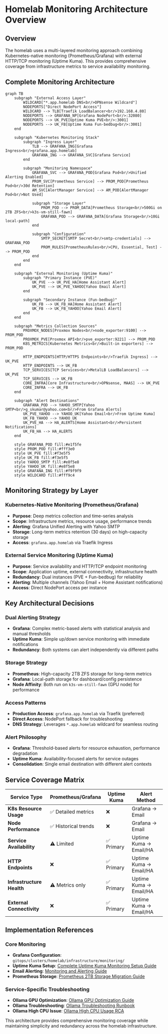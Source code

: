 # Homelab Monitoring Architecture Overview

## Overview

The homelab uses a multi-layered monitoring approach combining Kubernetes-native monitoring (Prometheus/Grafana) with external HTTP/TCP monitoring (Uptime Kuma). This provides comprehensive coverage from infrastructure metrics to service availability monitoring.

## Complete Monitoring Architecture

```mermaid
graph TB
    subgraph "External Access Layer"
        WILDCARD["*.app.homelab DNS<br/>OPNsense Wildcard"] 
        NODEPORTS["Direct NodePort Access"]
        WILDCARD --> TLB[Traefik LoadBalancer<br/>192.168.4.80]
        NODEPORTS --> GRAFANA_NP[Grafana NodePort<br/>:32080]
        NODEPORTS --> UK_PVE[Uptime Kuma PVE<br/>:3001]
        NODEPORTS --> UK_FB[Uptime Kuma Fun-bedbug<br/>:3001]
    end
    
    subgraph "Kubernetes Monitoring Stack"
        subgraph "Ingress Layer"
            TLB --> GRAFANA_ING[Grafana Ingress<br/>grafana.app.homelab]
            GRAFANA_ING --> GRAFANA_SVC[Grafana Service]
        end
        
        subgraph "Monitoring Namespace"
            GRAFANA_SVC --> GRAFANA_POD[Grafana Pod<br/>Unified Alerting Enabled]
            PROM_SVC[Prometheus Service] --> PROM_POD[Prometheus Pod<br/>30d Retention]
            AM_SVC[AlertManager Service] --> AM_POD[AlertManager Pod<br/>Not Used]
            
            subgraph "Storage Layer"
                PROM_POD --> PROM_DATA[Prometheus Storage<br/>500Gi on 2TB ZFS<br/>k3s-vm-still-fawn]
                GRAFANA_POD --> GRAFANA_DATA[Grafana Storage<br/>10Gi local-path]
            end
            
            subgraph "Configuration"
                SMTP_SECRET[SMTP Secret<br/>smtp-credentials] --> GRAFANA_POD
                PROM_RULES[PrometheusRules<br/>CPU, Essential, Test] --> PROM_POD
            end
        end
    end
    
    subgraph "External Monitoring (Uptime Kuma)"
        subgraph "Primary Instance (PVE)"
            UK_PVE --> UK_PVE_HA[Home Assistant Alert]
            UK_PVE --> UK_PVE_YAHOO[Yahoo Email Alert]
        end
        
        subgraph "Secondary Instance (Fun-bedbug)"  
            UK_FB --> UK_FB_HA[Home Assistant Alert]
            UK_FB --> UK_FB_YAHOO[Yahoo Email Alert]
        end
    end
    
    subgraph "Metrics Collection Sources"
        PROXMOX_NODES[Proxmox Nodes<br/>node_exporter:9100] --> PROM_POD
        PROXMOX_PVE[Proxmox API<br/>pve_exporter:9221] --> PROM_POD
        K8S_METRICS[Kubernetes Metrics<br/>Built-in exporters] --> PROM_POD
        
        HTTP_ENDPOINTS[HTTP/HTTPS Endpoints<br/>Traefik Ingress] --> UK_PVE
        HTTP_ENDPOINTS --> UK_FB
        TCP_SERVICES[TCP Services<br/>MetalLB LoadBalancers] --> UK_PVE
        TCP_SERVICES --> UK_FB
        CORE_INFRA[Core Infrastructure<br/>OPNsense, MAAS] --> UK_PVE
        CORE_INFRA --> UK_FB
    end
    
    subgraph "Alert Destinations"
        GRAFANA_POD --> YAHOO_SMTP[Yahoo SMTP<br/>g_skumar@yahoo.com<br/>From Grafana Alerts]
        UK_PVE_YAHOO --> YAHOO_UK[Yahoo Email<br/>From Uptime Kuma]
        UK_FB_YAHOO --> YAHOO_UK
        UK_PVE_HA --> HA_ALERTS[Home Assistant<br/>Persistent Notifications]
        UK_FB_HA --> HA_ALERTS
    end
    
    style GRAFANA_POD fill:#e1f5fe
    style PROM_POD fill:#fff3e0
    style UK_PVE fill:#f3e5f5
    style UK_FB fill:#f3e5f5
    style YAHOO_SMTP fill:#e8f5e8
    style YAHOO_UK fill:#e8f5e8
    style GRAFANA_ING fill:#f9f9f9
    style WILDCARD fill:#fff9c4
```

## Monitoring Strategy by Layer

### **Kubernetes-Native Monitoring (Prometheus/Grafana)**
- **Purpose**: Deep metrics collection and time-series analysis
- **Scope**: Infrastructure metrics, resource usage, performance trends
- **Alerting**: Grafana Unified Alerting with Yahoo SMTP
- **Storage**: Long-term metrics retention (30 days) on high-capacity storage
- **Access**: `grafana.app.homelab` via Traefik Ingress


### **External Service Monitoring (Uptime Kuma)**  
- **Purpose**: Service availability and HTTP/TCP endpoint monitoring
- **Scope**: Application uptime, external connectivity, infrastructure health
- **Redundancy**: Dual instances (PVE + Fun-bedbug) for reliability
- **Alerting**: Multiple channels (Yahoo Email + Home Assistant notifications)
- **Access**: Direct NodePort access per instance

## Key Architectural Decisions

### **Dual Alerting Strategy**
- **Grafana**: Complex metric-based alerts with statistical analysis and manual thresholds
- **Uptime Kuma**: Simple up/down service monitoring with immediate notifications
- **Redundancy**: Both systems can alert independently via different paths

### **Storage Strategy**
- **Prometheus**: High-capacity 2TB ZFS storage for long-term metrics
- **Grafana**: Local-path storage for dashboard/config persistence
- **Node Affinity**: Both run on `k3s-vm-still-fawn` (GPU node) for performance

### **Access Patterns**
- **Production Access**: `grafana.app.homelab` via Traefik (preferred)
- **Direct Access**: NodePort fallback for troubleshooting
- **DNS Strategy**: Leverages `*.app.homelab` wildcard for seamless routing

### **Alert Philosophy**
- **Grafana**: Threshold-based alerts for resource exhaustion, performance degradation  
- **Uptime Kuma**: Availability-focused alerts for service outages
- **Consolidation**: Single email destination with different alert contexts

## Service Coverage Matrix

| Service Type | Prometheus/Grafana | Uptime Kuma | Alert Method |
|---|---|---|---|
| **K8s Resource Usage** | ✅ Detailed metrics | ❌ | Grafana → Email |
| **Node Performance** | ✅ Historical trends | ❌ | Grafana → Email |
| **Service Availability** | ⚠️ Limited | ✅ Primary | Uptime Kuma → Email/HA |
| **HTTP Endpoints** | ❌ | ✅ Primary | Uptime Kuma → Email/HA |
| **Infrastructure Health** | ⚠️ Metrics only | ✅ Primary | Uptime Kuma → Email/HA |
| **External Connectivity** | ❌ | ✅ Primary | Uptime Kuma → Email/HA |

## Implementation References

### Core Monitoring
- **Grafana Configuration**: `gitops/clusters/homelab/infrastructure/monitoring/`
- **Uptime Kuma Setup**: [Complete Uptime Kuma Monitoring Setup Guide](uptime-kuma-monitoring-complete-guide.md)
- **Email Alerting**: [Monitoring and Alerting Guide](monitoring-alerting-guide.md)
- **Prometheus Storage**: [Prometheus 2TB Storage Migration Guide](prometheus-2tb-migration-guide.md)

### Service-Specific Troubleshooting
- **Ollama GPU Optimization**: [Ollama GPU Optimization Guide](guides/ollama-gpu-optimization-guide.md)
- **Ollama Troubleshooting**: [Ollama Troubleshooting Runbook](troubleshooting/ollama-troubleshooting-runbook.md)
- **Ollama High CPU Issue**: [Ollama High CPU Usage RCA](troubleshooting/ollama-high-cpu-usage-rca.md)

This architecture provides comprehensive monitoring coverage while maintaining simplicity and redundancy across the homelab infrastructure.